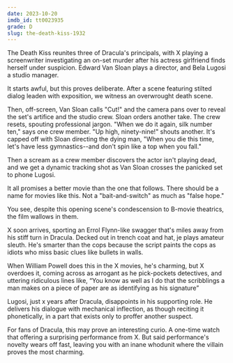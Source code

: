 ```yaml
---
date: 2023-10-20
imdb_id: tt0023935
grade: D
slug: the-death-kiss-1932
---
```


The Death Kiss reunites three of Dracula's principals, with X playing a screenwriter investigating an on-set murder after his actress girlfriend finds herself under suspicion. Edward Van Sloan plays a director, and Bela Lugosi a studio manager.

It starts awful, but this proves deliberate. After a scene featuring stilted dialog leaden with exposition, we witness an overwrought death scene. 

Then, off-screen, Van Sloan calls "Cut!" and the camera pans over to reveal the set's artifice and the studio crew. Sloan orders another take. The crew resets, spouting professional jargon. "When we do it again, silk number ten," says one crew member. "Up high, ninety-nine!" shouts another. It's capped off with Sloan directing the dying man, "When you die this time, let's have less gymnastics--and don't spin like a top when you fall."

Then a scream as a crew member discovers the actor isn't playing dead, and we get a dynamic tracking shot as Van Sloan crosses the panicked set to phone Lugosi.

It all promises a better movie than the one that follows. There should be a name for movies like this. Not a "bait-and-switch" as much as "false hope."

You see, despite this opening scene's condescension to B-movie theatrics, the film wallows in them. 

X soon arrives, sporting an Errol Flynn-like swagger that's miles away from his stiff turn in Dracula. Decked out in trench coat and hat, je plays amateur sleuth. He's smarter than the cops because the script paints the cops as idiots who miss basic clues like bullets in walls. 

When William Powell does this in the X movies, he's charming, but X overdoes it, coming across as arrogant as he pick-pockets detectives, and uttering ridiculous lines like, “You know as well as I do that the scribblings a man makes on a piece of paper are as identifying as his signature”

Lugosi, just x years after Dracula, disappoints in  his supporting role. He delivers his dialogue with mechanical inflection, as though reciting it phonetically, in a part that exists only to proffer another suspect. 

For fans of Dracula, this may prove an interesting curio. A one-time watch that offering a surprising performance from X. But said performance's novelty wears off fast, leaving you with an inane whodunit where the villain proves the most charming.

